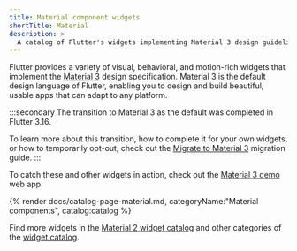 ```yaml
---
title: Material component widgets
shortTitle: Material
description: > 
  A catalog of Flutter's widgets implementing Material 3 design guidelines.
---
```


Flutter provides a variety of visual, behavioral, and motion-rich widgets
that implement the [Material 3][] design specification.
Material 3 is the default design language of Flutter,
enabling you to design and build beautiful, usable apps
that can adapt to any platform.

:::secondary
The transition to Material 3 as the default was
completed in Flutter 3.16.

To learn more about this transition, how to complete it for your own widgets,
or how to temporarily opt-out, check out
the [Migrate to Material 3][] migration guide.
:::

To catch these and other widgets in action,
check out the [Material 3 demo][] web app.

[Material 3]: https://m3.material.io/get-started
[Migrate to Material 3]: /release/breaking-changes/material-3-migration
[Material 3 demo]: {{site.github}}/flutter/samples/tree/main/material_3_demo/

{% render docs/catalog-page-material.md, categoryName:"Material components", catalog:catalog %}

Find more widgets in the [Material 2 widget catalog][]
and other categories of the [widget catalog][].

[Material 2 widget catalog]: /ui/widgets/material2
[widget catalog]: /ui/widgets
